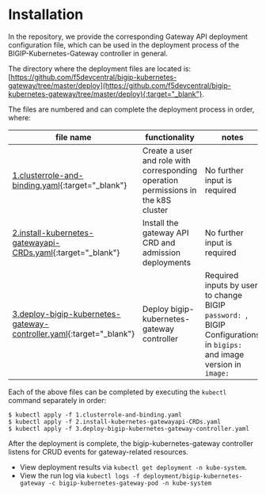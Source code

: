 # Installation

In the repository, we provide the corresponding Gateway API deployment configuration file, which can be used in the deployment process of the BIGIP-Kubernetes-Gateway controller in general.

The directory where the deployment files are located is: 
[https://github.com/f5devcentral/bigip-kubernetes-gateway/tree/master/deploy](https://github.com/f5devcentral/bigip-kubernetes-gateway/tree/master/deploy){:target="_blank"}.

The files are numbered and can complete the deployment process in order, where:

|file name | functionality | notes |
| --- | --- | -- |
| [1.clusterrole-and-binding.yaml](https://github.com/f5devcentral/bigip-kubernetes-gateway/blob/master/deploy/1.clusterrole-and-binding.yaml){:target="_blank"} | Create a user and role with corresponding operation permissions in the k8S cluster | No further input is required |
| [2.install-kubernetes-gatewayapi-CRDs.yaml](https://github.com/f5devcentral/bigip-kubernetes-gateway/blob/master/deploy/2.install-kubernetes-gatewayapi-CRDs.yaml){:target="_blank"} | Install the gateway API CRD and admission deployments | No further input is required |
| [3.deploy-bigip-kubernetes-gateway-controller.yaml](https://github.com/f5devcentral/bigip-kubernetes-gateway/blob/master/deploy/3.deploy-bigip-kubernetes-gateway-controller.yaml){:target="_blank"} | Deploy bigip-kubernetes-gateway controller | Required inputs by user to change BIGIP `password: `, BIGIP Configurations in `bigips: ` and image version in `image: ` |

Each of the above files can be completed by executing the `kubectl` command separately in order:

```shell
$ kubectl apply -f 1.clusterrole-and-binding.yaml
$ kubectl apply -f 2.install-kubernetes-gatewayapi-CRDs.yaml
$ kubectl apply -f 3.deploy-bigip-kubernetes-gateway-controller.yaml
```


After the deployment is complete, the bigip-kubernetes-gateway controller listens for CRUD events for gateway-related resources.

* View deployment results via `kubectl get deployment -n kube-system`.
* View the run log via `kubectl logs -f deployment/bigip-kubernetes-gateway -c bigip-kubernetes-gateway-pod -n kube-system`